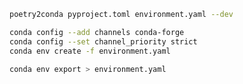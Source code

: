 ```bash
poetry2conda pyproject.toml environment.yaml --dev
```

```bash
conda config --add channels conda-forge
conda config --set channel_priority strict
conda env create -f environment.yaml
```

```bash
conda env export > environment.yaml
```